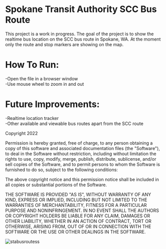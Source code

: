 # Spokane Transit Authority SCC Bus Route
This project is a work in progress. The goal of the project is to show the realtime bus location on the SCC bus route in Spokane, WA. At the moment only the route and stop markers are showing on the map.

# How To Run:
-Open the file in a browser window  
-Use mouse wheel to zoom in and out  

# Future Improvements:
-Realtime location tracker  
-Other available and viewable bus routes apart from the SCC route  
  
Copyright 2022  
  
Permission is hereby granted, free of charge, to any person obtaining a copy of this software and associated documentation files (the "Software"), to deal in the Software without restriction, including without limitation the rights to use, copy, modify, merge, publish, distribute, sublicense, and/or sell copies of the Software, and to permit persons to whom the Software is furnished to do so, subject to the following conditions:

The above copyright notice and this permission notice shall be included in all copies or substantial portions of the Software.

THE SOFTWARE IS PROVIDED "AS IS", WITHOUT WARRANTY OF ANY KIND, EXPRESS OR IMPLIED, INCLUDING BUT NOT LIMITED TO THE WARRANTIES OF MERCHANTABILITY, FITNESS FOR A PARTICULAR PURPOSE AND NONINFRINGEMENT. IN NO EVENT SHALL THE AUTHORS OR COPYRIGHT HOLDERS BE LIABLE FOR ANY CLAIM, DAMAGES OR OTHER LIABILITY, WHETHER IN AN ACTION OF CONTRACT, TORT OR OTHERWISE, ARISING FROM, OUT OF OR IN CONNECTION WITH THE SOFTWARE OR THE USE OR OTHER DEALINGS IN THE SOFTWARE.  
  
  ![stabusroutess](https://user-images.githubusercontent.com/110584003/197761395-31a374ca-db33-4b69-8186-b04c55bc1813.png)  
  
